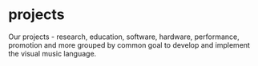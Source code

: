 # projects
Our projects - research, education, software, hardware, performance, promotion and more grouped by common goal to develop and implement the visual music language.
